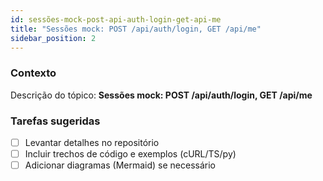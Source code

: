 ```yaml
---
id: sessões-mock-post-api-auth-login-get-api-me
title: "Sessões mock: POST /api/auth/login, GET /api/me"
sidebar_position: 2
---
```


<!-- Conteúdo inicial (stub). Preencha com detalhes do projeto. -->

### Contexto
Descrição do tópico: **Sessões mock: POST /api/auth/login, GET /api/me**

### Tarefas sugeridas
- [ ] Levantar detalhes no repositório
- [ ] Incluir trechos de código e exemplos (cURL/TS/py)
- [ ] Adicionar diagramas (Mermaid) se necessário